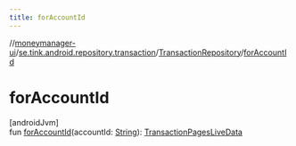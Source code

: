 ```yaml
---
title: forAccountId
---
```

//[moneymanager-ui](../../../index.html)/[se.tink.android.repository.transaction](../index.html)/[TransactionRepository](index.html)/[forAccountId](for-account-id.html)



# forAccountId



[androidJvm]\
fun [forAccountId](for-account-id.html)(accountId: [String](https://kotlinlang.org/api/latest/jvm/stdlib/kotlin/-string/index.html)): [TransactionPagesLiveData](../-transaction-pages-live-data/index.html)




